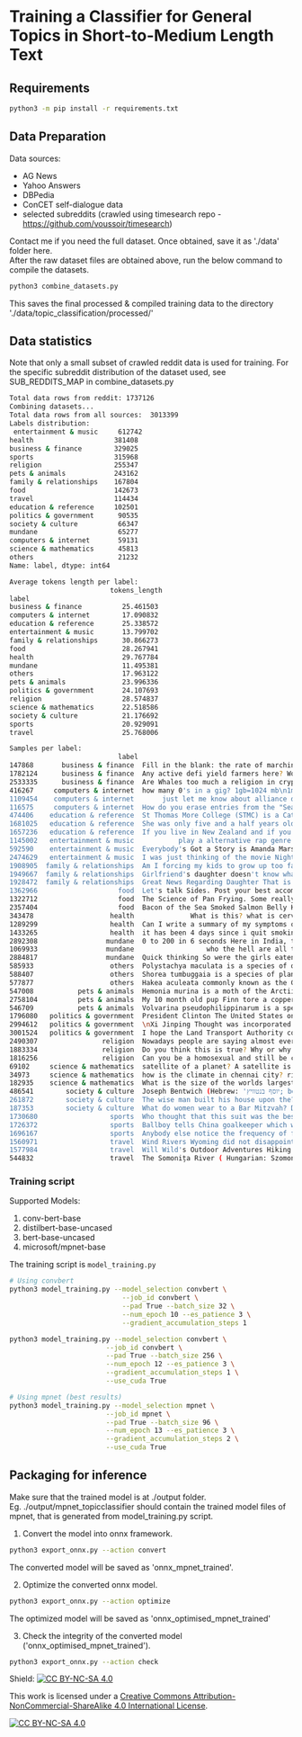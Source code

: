 # Training a Classifier for General Topics in Short-to-Medium Length Text

## Requirements
```bash
python3 -m pip install -r requirements.txt
```

## Data Preparation
Data sources:   
- AG News  
- Yahoo Answers  
- DBPedia  
- ConCET self-dialogue data  
- selected subreddits (crawled using timesearch repo - https://github.com/voussoir/timesearch)  

Contact me if you need the full dataset. Once obtained, save it as './data' folder here.      
After the raw dataset files are obtained above, run the below command to compile the datasets.   
```bash
python3 combine_datasets.py
```
This saves the final processed & compiled training data to the directory './data/topic_classification/processed/'    


## Data statistics
Note that only a small subset of crawled reddit data is used for training. For the specific subreddit distribution of the dataset used, see SUB_REDDITS_MAP in combine_datasets.py   

```bash
Total data rows from reddit: 1737126
Combining datasets...
Total data rows from all sources:  3013399
Labels distribution:
 entertainment & music     612742
health                    381408
business & finance        329025
sports                    315968
religion                  255347
pets & animals            243162
family & relationships    167804
food                      142673
travel                    114434
education & reference     102501
politics & government      90535
society & culture          66347
mundane                    65277
computers & internet       59131
science & mathematics      45813
others                     21232
Name: label, dtype: int64 

Average tokens length per label:
                         tokens_length
label                                
business & finance          25.461503
computers & internet        17.090832
education & reference       25.338572
entertainment & music       13.799702
family & relationships      30.866273
food                        28.267941
health                      29.767784
mundane                     11.495381
others                      17.963122
pets & animals              23.996336
politics & government       24.107693
religion                    28.574837
science & mathematics       22.518586
society & culture           21.176692
sports                      20.929091
travel                      25.768006 

Samples per label:
                           label                                          utterance
147868       business & finance  Fill in the blank: the rate of marching at 60 ...
1782124      business & finance  Any active defi yield farmers here? Would love...
2533335      business & finance  Are Whales too much a religion in crypto? If y...
416267     computers & internet  how many 0's in a gig? 1gb=1024 mb\n1mb=1024 k...
1109454    computers & internet       just let me know about alliance data systems
116575     computers & internet  How do you erase entries from the "Search Web"...
474406    education & reference  St Thomas More College (STMC) is a Catholic co...
1681025   education & reference  She was only five and a half years old, but sh...
1657236   education & reference  If you live in New Zealand and if you like sci...
1145002   entertainment & music           play a alternative rap genre from eminem
592590    entertainment & music  Everybody's Got a Story is Amanda Marshall's t...
2474629   entertainment & music  I was just thinking of the movie Night Shift t...
1908905  family & relationships  Am I forcing my kids to grow up too fast? I do...
1949667  family & relationships  Girlfriend's daughter doesn't know what to cal...
1928472  family & relationships  Great News Regarding Daughter That is amazing ...
1362966                    food  Let's talk Sides. Post your best accompaniment...
1322712                    food  The Science of Pan Frying. Some really good vi...
2357404                    food  Bacon of the Sea Smoked Salmon Belly King strips.
343478                   health              What is this? what is cervical fluid?
1289299                  health  Can I write a summary of my symptoms on a pape...
1433265                  health  it has been 4 days since i quit smoking and i ...
2892308                 mundane  0 to 200 in 6 seconds Here in India, the joke ...
1069933                 mundane                  who the hell are all these people
2884817                 mundane  Quick thinking So were the girls eaten by the ...
585933                   others  Polystachya maculata is a species of orchid en...
588407                   others  Shorea tumbuggaia is a species of plant in the...
577877                   others  Hakea aculeata commonly known as the Column Ha...
547008           pets & animals  Hemonia murina is a moth of the Arctiidae fami...
2758104          pets & animals  My 10 month old pup Finn tore a copperhead in ...
546709           pets & animals  Volvarina pseudophilippinarum is a species of ...
1796080   politics & government  President Clinton The United States on Track t...
2994612   politics & government  \nXi Jinping Thought was incorporated into the...
3001524   politics & government  I hope the Land Transport Authority could scra...
2490307                religion  Nowadays people are saying almost everything i...
1883334                religion  Do you think this is true? Why or why not Go a...
1816256                religion  Can you be a homosexual and still be close to ...
69102     science & mathematics  satellite of a planet? A satellite is the moon...
34973     science & mathematics  how is the climate in chennai city? right now ...
182935    science & mathematics  What is the size of the worlds largest penis? ...
486541        society & culture  Joseph Bentwich (Hebrew: 'יוסף בנטוויץ‎; born ...
261872        society & culture  The wise man built his house upon the??????? T...
187353        society & culture  What do women wear to a Bar Mitzvah? Depends o...
1730680                  sports  Who thought that this suit was the best idea? ...
1726372                  sports  Ballboy tells China goalkeeper which way to di...
1696167                  sports  Anybody else notice the frequency of falling i...
1560971                  travel  Wind Rivers Wyoming did not disappoint. 25 mil...
1577984                  travel  Will Wild's Outdoor Adventures Hiking Along A ...
544832                   travel  The Somonița River ( Hungarian: Szomonyica-pat...
```


### Training script ###
Supported Models:
1. conv-bert-base     
2. distilbert-base-uncased   
3. bert-base-uncased      
4. microsoft/mpnet-base   

The training script is `model_training.py`

```bash
# Using convbert
python3 model_training.py --model_selection convbert \
                            --job_id convbert \
                            --pad True --batch_size 32 \
                            --num_epoch 10 --es_patience 3 \
                            --gradient_accumulation_steps 1

python3 model_training.py --model_selection convbert \
                        --job_id convbert \
                        --pad True --batch_size 256 \
                        --num_epoch 12 --es_patience 3 \
                        --gradient_accumulation_steps 1 \
                        --use_cuda True

# Using mpnet (best results)
python3 model_training.py --model_selection mpnet \
                        --job_id mpnet \
                        --pad True --batch_size 96 \
                        --num_epoch 13 --es_patience 3 \
                        --gradient_accumulation_steps 2 \
                        --use_cuda True
```

## Packaging for inference
Make sure that the trained model is at ./output folder.    
Eg. ./output/mpnet_topicclassifier should contain the trained model files of mpnet, that is generated from model_training.py script.   

1. Convert the model into onnx framework.     
```bash
python3 export_onnx.py --action convert
```
The converted model will be saved as 'onnx_mpnet_trained'.   

2. Optimize the converted onnx model.   
```bash
python3 export_onnx.py --action optimize
```
The optimized model will be saved as 'onnx_optimised_mpnet_trained'  

3. Check the integrity of the converted model ('onnx_optimised_mpnet_trained').    
```bash
python3 export_onnx.py --action check
```

Shield: [![CC BY-NC-SA 4.0][cc-by-nc-sa-shield]][cc-by-nc-sa]

This work is licensed under a
[Creative Commons Attribution-NonCommercial-ShareAlike 4.0 International License][cc-by-nc-sa].

[![CC BY-NC-SA 4.0][cc-by-nc-sa-image]][cc-by-nc-sa]

[cc-by-nc-sa]: http://creativecommons.org/licenses/by-nc-sa/4.0/
[cc-by-nc-sa-image]: https://licensebuttons.net/l/by-nc-sa/4.0/88x31.png
[cc-by-nc-sa-shield]: https://img.shields.io/badge/License-CC%20BY--NC--SA%204.0-lightgrey.svg